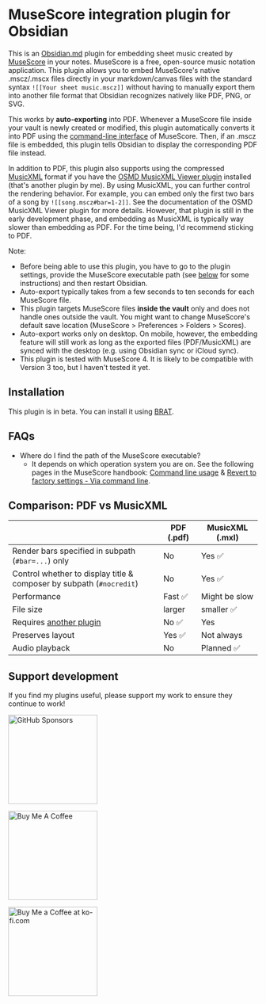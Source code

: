 # MuseScore integration plugin for Obsidian

This is an [Obsidian.md](https://obsidian.md) plugin for embedding sheet music created by [MuseScore](https://musescore.org) in your notes.
MuseScore is a free, open-source music notation application. This plugin allows you to embed MuseScore's native .mscz/.mscx files directly in your markdown/canvas files with the standard syntax `![[Your sheet music.mscz]]` without having to manually export them into another file format that Obsidian recognizes natively like PDF, PNG, or SVG.

This works by **auto-exporting** into PDF. Whenever a MuseScore file inside your vault is newly created or modified, this plugin automatically converts it into PDF using the [command-line interface](https://musescore.org/en/handbook/4/command-line-usage) of MuseScore.
Then, if an .mscz file is embedded, this plugin tells Obsidian to display the corresponding PDF file instead.

In addition to PDF, this plugin also supports using the compressed [MusicXML](https://www.musicxml.com) format if you have the [OSMD MusicXML Viewer plugin](https://github.com/RyotaUshio/obsidian-osmd-musicxml) installed (that's another plugin by me).
By using MusicXML, you can further control the rendering behavior. For example, you can embed only the first two bars of a song by `![[song.mscz#bar=1-2]]`. See the documentation of the OSMD MusicXML Viewer plugin for more details.
However, that plugin is still in the early development phase, and embedding as MusicXML is typically way slower than embedding as PDF. For the time being, I'd recommend sticking to PDF.

Note:

- Before being able to use this plugin, you have to go to the plugin settings, provide the MuseScore executable path (see [below](#faqs) for some instructions) and then restart Obsidian.
- Auto-export typically takes from a few seconds to ten seconds for each MuseScore file.
- This plugin targets MuseScore files **inside the vault** only and does not handle ones outside the vault. You might want to change MuseScore's default save location (MuseScore > Preferences > Folders > Scores).
- Auto-export works only on desktop. On mobile, however, the embedding feature will still work as long as the exported files (PDF/MusicXML) are synced with the desktop (e.g. using Obsidian sync or iCloud sync).
- This plugin is tested with MuseScore 4. It is likely to be compatible with Version 3 too, but I haven't tested it yet.

## Installation

This plugin is in beta. You can install it using [BRAT](https://github.com/TfTHacker/obsidian42-brat).

## FAQs

- Where do I find the path of the MuseScore executable?
  - It depends on which operation system you are on. See the following pages in the MuseScore handbook: [Command line usage](https://musescore.org/ja/node/329750) & [Revert to factory settings - Via command line](https://musescore.org/ja/%E3%83%8F%E3%83%B3%E3%83%89%E3%83%96%E3%83%83%E3%82%AF/revert-factory-settings#Via_command_line).

## Comparison: PDF vs MusicXML

|                                                                                 | PDF (.pdf) | MusicXML (.mxl) |
| ------------------------------------------------------------------------------- | ---------- | --------------- |
| Render bars specified in subpath (`#bar=...`) only                              | No         | Yes ✅           |
| Control whether to display title & composer by subpath (`#nocredit`)            | No         | Yes ✅           |
| Performance                                                                     | Fast ✅     | Might be slow   |
| File size                                                                       | larger     | smaller ✅       |
| Requires [another plugin](https://github.com/RyotaUshio/obsidian-osmd-musicxml) | No ✅       | Yes             |
| Preserves layout                                                                | Yes ✅      | Not always      |
| Audio playback                                                                  | No         | Planned ✅       |

## Support development

If you find my plugins useful, please support my work to ensure they continue to work!

<a href="https://github.com/sponsors/RyotaUshio" target="_blank"><img src="https://img.shields.io/static/v1?label=Sponsor&message=%E2%9D%A4&logo=GitHub&color=%23fe8e86" alt="GitHub Sponsors" style="width: 180px; height:auto;"></a>

<a href="https://www.buymeacoffee.com/ryotaushio" target="_blank"><img src="https://cdn.buymeacoffee.com/buttons/v2/default-yellow.png" alt="Buy Me A Coffee" style="width: 180px; height:auto;"></a>

<a href='https://ko-fi.com/E1E6U7CJZ' target='_blank'><img height='36' style='border:0px; width: 180px; height:auto;' src='https://storage.ko-fi.com/cdn/kofi2.png?v=3' border='0' alt='Buy Me a Coffee at ko-fi.com' /></a>
